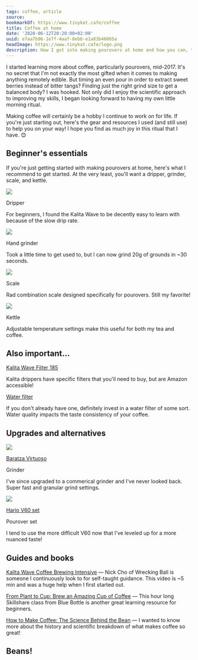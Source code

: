 ```yaml
---
tags: coffee, article
source:
bookmarkOf: https://www.tinykat.cafe/coffee
title: Coffee at home
date: '2020-06-12T20:20:00+02:00'
uuid: e7aa7b96-1e7f-4aaf-8eb6-e1a83b46065a
headImage: https://www.tinykat.cafe/logo.png
description: How I got into making pourovers at home and how you can, too! ☕️
---
```


I started learning more about coffee, particularly pourovers, mid-2017. It's no secret that I'm not exactly the most gifted when it comes to making anything remotely edible. But timing an even pour in order to extract sweet berries instead of bitter tangs? Finding just the right grind size to get a balanced body? I was hooked. Not only did I enjoy the scientific approach to improving my skills, I began looking forward to having my own little morning ritual.

Making coffee will certainly be a hobby I continue to work on for life. If you're just starting out, here's the gear and resources I used (and still use) to help you on your way! I hope you find as much joy in this ritual that I have. 😊

Beginner's essentials
---------------------

If you're just getting started with making pourovers at home, here's what I recommend to get started. At the very least, you'll want a dripper, grinder, scale, and kettle.

[![](//ws-na.amazon-adsystem.com/widgets/q?_encoding=UTF8&MarketPlace=US&ASIN=B004W5KPSQ&ServiceVersion=20070822&ID=AsinImage&WS=1&Format=_SL250_&tag=katfukui-20)](http://amzn.to/2CG7gfX)

Dripper

For beginners, I found the Kalita Wave to be decently easy to learn with because of the slow drip rate.

[![](//ws-na.amazon-adsystem.com/widgets/q?_encoding=UTF8&MarketPlace=US&ASIN=B01GPMH590&ServiceVersion=20070822&ID=AsinImage&WS=1&Format=_SL250_&tag=katfukui-20)](https://amzn.to/2E6e2xE)

Hand grinder

Took a little time to get used to, but I can now grind 20g of grounds in ~30 seconds.

[![](//ws-na.amazon-adsystem.com/widgets/q?_encoding=UTF8&MarketPlace=US&ASIN=B009GPJMOU&ServiceVersion=20070822&ID=AsinImage&WS=1&Format=_SL250_&tag=katfukui-20)](https://amzn.to/3kLrXdo)

Scale

Rad combination scale designed specifically for pourovers. Still my favorite!

[![](//ws-na.amazon-adsystem.com/widgets/q?_encoding=UTF8&MarketPlace=US&ASIN=B005YR0F40&ServiceVersion=20070822&ID=AsinImage&WS=1&Format=_SL250_&tag=katfukui-20)](http://amzn.to/2CwuqlG)

Kettle

Adjustable temperature settings make this useful for both my tea and coffee.

Also important...
-----------------

[Kalita Wave Filter 185](http://amzn.to/2CLEKtu)

Kalita drippers have specific filters that you'll need to buy, but are Amazon accessible!

[Water filter](http://amzn.to/2CyyTUK)

If you don't already have one, definitely invest in a water filter of some sort. Water quality impacts the taste consistency of your coffee.

Upgrades and alternatives
-------------------------

[![](//ws-na.amazon-adsystem.com/widgets/q?_encoding=UTF8&MarketPlace=US&ASIN=B07QMY8GLX&ServiceVersion=20070822&ID=AsinImage&WS=1&Format=_SL250_&tag=katfukui-20)](https://amzn.to/30XEyT2)

[Baratza Virtuoso](https://amzn.to/30XEyT2)

Grinder

I've since upgraded to a commerical grinder and I've never looked back. Super fast and granular grind settings.

[![](//ws-na.amazon-adsystem.com/widgets/q?_encoding=UTF8&MarketPlace=US&ASIN=B01L6OCXAS&ServiceVersion=20070822&ID=AsinImage&WS=1&Format=_SL250_&tag=katfukui-20)](https://amzn.to/2Y1yPtz)

[Hario V60 set](https://amzn.to/2Y1yPtz)

Pourover set

I tend to use the more difficult V60 now that I've leveled up for a more nuanced taste!

Guides and books
----------------

[Kalita Wave Coffee Brewing Intensive](https://www.youtube.com/watch?v=mupueSMHBJQ) — Nick Cho of Wrecking Ball is someone I continuously look to for self-taught guidance. This video is ~5 min and was a huge help when I first started out.

[From Plant to Cup: Brew an Amazing Cup of Coffee](https://www.skillshare.com/classes/From-Plant-to-Cup-Brew-an-Amazing-Cup-of-Coffee/351651108) — This hour long Skillshare class from Blue Bottle is another great learning resource for beginners.

[How to Make Coffee: The Science Behind the Bean](http://amzn.to/2DRGvpq) — I wanted to know more about the history and scientific breakdown of what makes coffee so great!

Beans!
---
